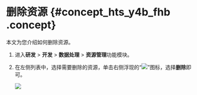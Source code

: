# 删除资源 {#concept_hts_y4b_fhb .concept}

本文为您介绍如何删除资源。

1.  进入**研发** \> **开发** \> **数据处理** \> **资源管理**功能模块。
2.  在左侧列表中，选择需要删除的资源，单击右侧浮现的“![](http://static-aliyun-doc.oss-cn-hangzhou.aliyuncs.com/assets/img/149433/155599256641498_zh-CN.png)”图标，选择**删除**即可。

    ![](http://static-aliyun-doc.oss-cn-hangzhou.aliyuncs.com/assets/img/149633/155599256641566_zh-CN.png)


